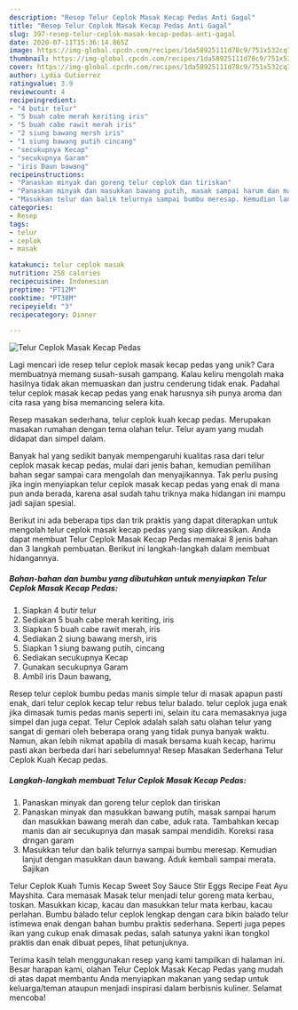 ```yaml
---
description: "Resep Telur Ceplok Masak Kecap Pedas Anti Gagal"
title: "Resep Telur Ceplok Masak Kecap Pedas Anti Gagal"
slug: 397-resep-telur-ceplok-masak-kecap-pedas-anti-gagal
date: 2020-07-11T15:36:14.865Z
image: https://img-global.cpcdn.com/recipes/1da58925111d78c9/751x532cq70/telur-ceplok-masak-kecap-pedas-foto-resep-utama.jpg
thumbnail: https://img-global.cpcdn.com/recipes/1da58925111d78c9/751x532cq70/telur-ceplok-masak-kecap-pedas-foto-resep-utama.jpg
cover: https://img-global.cpcdn.com/recipes/1da58925111d78c9/751x532cq70/telur-ceplok-masak-kecap-pedas-foto-resep-utama.jpg
author: Lydia Gutierrez
ratingvalue: 3.9
reviewcount: 4
recipeingredient:
- "4 butir telur"
- "5 buah cabe merah keriting iris"
- "5 buah cabe rawit merah iris"
- "2 siung bawang mersh iris"
- "1 siung bawang putih cincang"
- "secukupnya Kecap"
- "secukupnya Garam"
- "iris Daun bawang"
recipeinstructions:
- "Panaskan minyak dan goreng telur ceplok dan tiriskan"
- "Panaskan minyak dan masukkan bawang putih, masak sampai harum dan masukkan bawang merah dan cabe, aduk rata. Tambahkan kecap manis dan air secukupnya dan masak sampai mendidih. Koreksi rasa drngan garam"
- "Masukkan telur dan balik telurnya sampai bumbu meresap. Kemudian lanjut dengan masukkan daun bawang. Aduk kembali sampai merata. Sajikan"
categories:
- Resep
tags:
- telur
- ceplok
- masak

katakunci: telur ceplok masak 
nutrition: 258 calories
recipecuisine: Indonesian
preptime: "PT12M"
cooktime: "PT38M"
recipeyield: "3"
recipecategory: Dinner

---
```



![Telur Ceplok Masak Kecap Pedas](https://img-global.cpcdn.com/recipes/1da58925111d78c9/751x532cq70/telur-ceplok-masak-kecap-pedas-foto-resep-utama.jpg)

Lagi mencari ide resep telur ceplok masak kecap pedas yang unik? Cara membuatnya memang susah-susah gampang. Kalau keliru mengolah maka hasilnya tidak akan memuaskan dan justru cenderung tidak enak. Padahal telur ceplok masak kecap pedas yang enak harusnya sih punya aroma dan cita rasa yang bisa memancing selera kita.

Resep masakan sederhana, telur ceplok kuah kecap pedas. Merupakan masakan rumahan dengan tema olahan telur. Telur ayam yang mudah didapat dan simpel dalam.

Banyak hal yang sedikit banyak mempengaruhi kualitas rasa dari telur ceplok masak kecap pedas, mulai dari jenis bahan, kemudian pemilihan bahan segar sampai cara mengolah dan menyajikannya. Tak perlu pusing jika ingin menyiapkan telur ceplok masak kecap pedas yang enak di mana pun anda berada, karena asal sudah tahu triknya maka hidangan ini mampu jadi sajian spesial.


Berikut ini ada beberapa tips dan trik praktis yang dapat diterapkan untuk mengolah telur ceplok masak kecap pedas yang siap dikreasikan. Anda dapat membuat Telur Ceplok Masak Kecap Pedas memakai 8 jenis bahan dan 3 langkah pembuatan. Berikut ini langkah-langkah dalam membuat hidangannya.

<!--inarticleads1-->

##### Bahan-bahan dan bumbu yang dibutuhkan untuk menyiapkan Telur Ceplok Masak Kecap Pedas:

1. Siapkan 4 butir telur
1. Sediakan 5 buah cabe merah keriting, iris
1. Siapkan 5 buah cabe rawit merah, iris
1. Sediakan 2 siung bawang mersh, iris
1. Siapkan 1 siung bawang putih, cincang
1. Sediakan secukupnya Kecap
1. Gunakan secukupnya Garam
1. Ambil iris Daun bawang,


Resep telur ceplok bumbu pedas manis simple telur di masak apapun pasti enak, dari telur ceplok kecap telur rebus telur balado. telur ceplok juga enak jika dimasak tumis pedas manis seperti ini, selain itu cara memasaknya juga simpel dan juga cepat. Telur Ceplok adalah salah satu olahan telur yang sangat di gemari oleh beberapa orang yang tidak punya banyak waktu. Namun, akan lebih nikmat apabila di masak bersama kuah kecap, harimu pasti akan berbeda dari hari sebelumnya! Resep Masakan Sederhana Telur Ceplok Kuah Kecap pedas. 

<!--inarticleads2-->

##### Langkah-langkah membuat Telur Ceplok Masak Kecap Pedas:

1. Panaskan minyak dan goreng telur ceplok dan tiriskan
1. Panaskan minyak dan masukkan bawang putih, masak sampai harum dan masukkan bawang merah dan cabe, aduk rata. Tambahkan kecap manis dan air secukupnya dan masak sampai mendidih. Koreksi rasa drngan garam
1. Masukkan telur dan balik telurnya sampai bumbu meresap. Kemudian lanjut dengan masukkan daun bawang. Aduk kembali sampai merata. Sajikan


Telur Ceplok Kuah Tumis Kecap Sweet Soy Sauce Stir Eggs Recipe Feat Ayu Mayshita. Cara memasak Masak telur menjadi telur goreng mata kerbau, toskan. Masukkan kicap, kacau dan masukkan telur mata kerbau, kacau perlahan. Bumbu balado telur ceplok lengkap dengan cara bikin balado telur istimewa enak dengan bahan bumbu praktis sederhana. Seperti juga pepes ikan yang cukup enak dimasak pedas, salah satunya yakni ikan tongkol praktis dan enak dibuat pepes, lihat petunjuknya. 

Terima kasih telah menggunakan resep yang kami tampilkan di halaman ini. Besar harapan kami, olahan Telur Ceplok Masak Kecap Pedas yang mudah di atas dapat membantu Anda menyiapkan makanan yang sedap untuk keluarga/teman ataupun menjadi inspirasi dalam berbisnis kuliner. Selamat mencoba!
